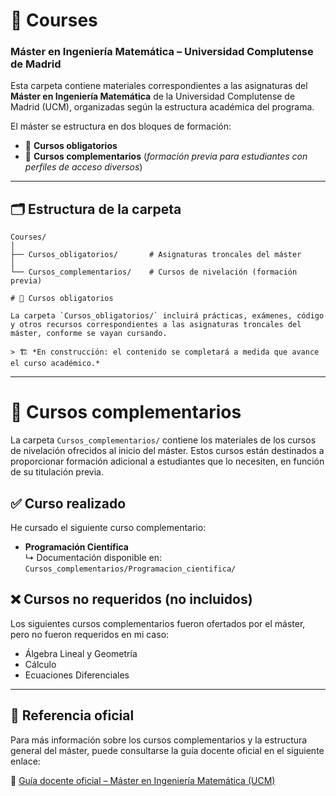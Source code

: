 
# 📂 Courses  
### Máster en Ingeniería Matemática – Universidad Complutense de Madrid

Esta carpeta contiene materiales correspondientes a las asignaturas del **Máster en Ingeniería Matemática** de la Universidad Complutense de Madrid (UCM), organizadas según la estructura académica del programa.

El máster se estructura en dos bloques de formación:

- 📘 **Cursos obligatorios**  
- 🧩 **Cursos complementarios** (*formación previa para estudiantes con perfiles de acceso diversos*)

---

## 🗂️ Estructura de la carpeta

```plaintext
Courses/
│
├── Cursos_obligatorios/       # Asignaturas troncales del máster
│
└── Cursos_complementarios/    # Cursos de nivelación (formación previa)

# 📘 Cursos obligatorios

La carpeta `Cursos_obligatorios/` incluirá prácticas, exámenes, código y otros recursos correspondientes a las asignaturas troncales del máster, conforme se vayan cursando.

> 🏗️ *En construcción: el contenido se completará a medida que avance el curso académico.*

```
---

# 🧩 Cursos complementarios

La carpeta `Cursos_complementarios/` contiene los materiales de los cursos de nivelación ofrecidos al inicio del máster. Estos cursos están destinados a proporcionar formación adicional a estudiantes que lo necesiten, en función de su titulación previa.

## ✅ Curso realizado

He cursado el siguiente curso complementario:

- **Programación Científica**  
  ↳ Documentación disponible en: `Cursos_complementarios/Programacion_cientifica/`

## ❌ Cursos no requeridos (no incluidos)

Los siguientes cursos complementarios fueron ofertados por el máster, pero no fueron requeridos en mi caso:

- Álgebra Lineal y Geometría  
- Cálculo  
- Ecuaciones Diferenciales  

---

## 📎 Referencia oficial

Para más información sobre los cursos complementarios y la estructura general del máster, puede consultarse la guía docente oficial en el siguiente enlace:

🔗 [Guía docente oficial – Máster en Ingeniería Matemática (UCM)](https://www.ucm.es/estudios/master-ingenieriamatematica-plan)
